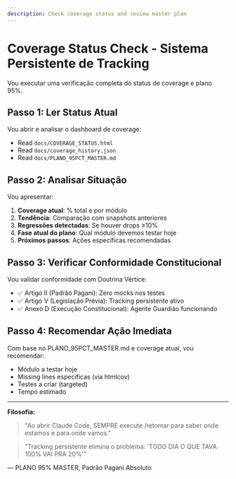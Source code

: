 ```yaml
---
description: Check coverage status and review master plan
---
```


# Coverage Status Check - Sistema Persistente de Tracking

Vou executar uma verificação completa do status de coverage e plano 95%.

## Passo 1: Ler Status Atual

Vou abrir e analisar o dashboard de coverage:

- Read `docs/COVERAGE_STATUS.html`
- Read `docs/coverage_history.json`
- Read `docs/PLANO_95PCT_MASTER.md`

## Passo 2: Analisar Situação

Vou apresentar:

1. **Coverage atual**: % total e por módulo
2. **Tendência**: Comparação com snapshots anteriores
3. **Regressões detectadas**: Se houver drops ≥10%
4. **Fase atual do plano**: Qual módulo devemos testar hoje
5. **Próximos passos**: Ações específicas recomendadas

## Passo 3: Verificar Conformidade Constitucional

Vou validar conformidade com Doutrina Vértice:

- ✅ Artigo II (Padrão Pagani): Zero mocks nos testes
- ✅ Artigo V (Legislação Prévia): Tracking persistente ativo
- ✅ Anexo D (Execução Constitucional): Agente Guardião funcionando

## Passo 4: Recomendar Ação Imediata

Com base no PLANO_95PCT_MASTER.md e coverage atual, vou recomendar:

- Módulo a testar hoje
- Missing lines específicas (via htmlcov)
- Testes a criar (targeted)
- Tempo estimado

---

**Filosofia:**

> "Ao abrir Claude Code, SEMPRE execute /retomar para saber onde estamos e para onde vamos."

> "Tracking persistente elimina o problema: 'TODO DIA O QUE TAVA 100% VAI PRA 20%'"

— PLANO 95% MASTER, Padrão Pagani Absoluto
